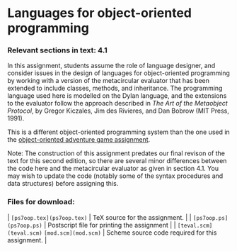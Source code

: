 # Languages for object-oriented programming

### Relevant sections in text: 4.1

In this assignment, students assume the role of language designer, and consider issues in the design of languages for object-oriented programming by working with a version of the metacircular evaluator that has been extended to include classes, methods, and inheritance. The programming language used here is modelled on the Dylan language, and the extensions to the evaluator follow the approach described in _The Art of the Metaobject Protocol_, by Gregor Kiczales, Jim des Rivieres, and Dan Bobrow (MIT Press, 1991).

This is a different object-oriented programming system than the one used in the [object-oriented adventure game assignment](../ps6/readme.html).

Note: The construction of this assignment predates our final revison of the text for this second edition, so there are several minor differences between the code here and the metacircular evaluator as given in section 4.1\. You may wish to update the code (notably some of the syntax procedures and data structures) before assigning this.

### Files for download:

| `[ps7oop.tex](ps7oop.tex)` | TeX source for the assignment. |
| `[ps7oop.ps](ps7oop.ps)` | Postscript file for printing the assignment |
| `[teval.scm](teval.scm)`
`[mod.scm](mod.scm)` | Scheme source code required for this assignment. |